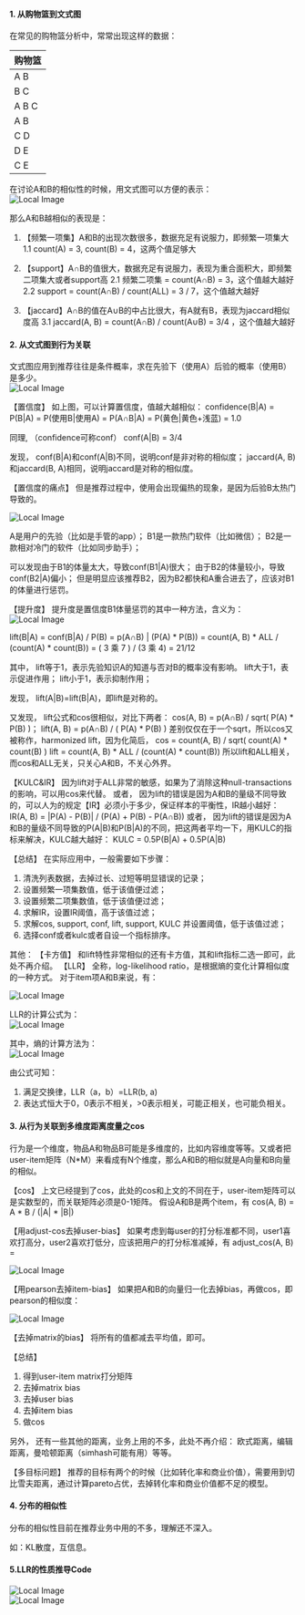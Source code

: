 #### 1. 从购物篮到文式图

在常见的购物篮分析中，常常出现这样的数据：

| 购物篮 |
| :--- |
| A B |
| B C |
| A B C |
| A B |
| C D |
| D E |
| C E |

在讨论A和B的相似性的时候，用文式图可以方便的表示：<br>
![Local Image](../gitbook/images/推荐系统中的相似性探讨/文式图.png)<br>

那么A和B越相似的表现是：

1. 【频繁一项集】A和B的出现次数很多，数据充足有说服力，即频繁一项集大 1.1 count\(A\) = 3, count\(B\) = 4，这两个值足够大

2. 【support】A∩B的值很大，数据充足有说服力，表现为重合面积大，即频繁二项集大或者support高 2.1 频繁二项集 = count\(A∩B\) = 3，这个值越大越好 2.2 support = count\(A∩B\) / count\(ALL\) = 3 / 7，这个值越大越好

3. 【jaccard】A∩B的值在A∪B的中占比很大，有A就有B，表现为jaccard相似度高 3.1 jaccard\(A, B\) = count\(A∩B\) / count\(A∪B\) = 3/4 ，这个值越大越好

#### 2. 从文式图到行为关联

文式图应用到推荐往往是条件概率，求在先验下（使用A）后验的概率（使用B）是多少。<br>
![Local Image](../gitbook/images/推荐系统中的相似性探讨/文式图2.png)<br>

【置信度】 如上图，可以计算置信度，值越大越相似： confidence\(B\|A\) = P\(B\|A\) = P\(使用B\|使用A\) = P\(A∩B\|A\) = P\(黄色\|黄色+浅蓝\) = 1.0

同理, （confidence可称conf） conf\(A\|B\) = 3/4

发现， conf\(B\|A\)和conf\(A\|B\)不同，说明conf是非对称的相似度； jaccard\(A, B\)和jaccard\(B, A\)相同，说明jaccard是对称的相似度。

【置信度的痛点】 但是推荐过程中，使用会出现偏热的现象，是因为后验B太热门导致的。<br>

![Local Image](../gitbook/images/推荐系统中的相似性探讨/文4.png)<br>

A是用户的先验（比如是手管的app）； B1是一款热门软件（比如微信）； B2是一款相对冷门的软件（比如同步助手）；

可以发现由于B1的体量太大，导致conf\(B1\|A\)很大； 由于B2的体量较小，导致conf\(B2\|A\)偏小； 但是明显应该推荐B2，因为B2都快和A重合进去了，应该对B1的体量进行惩罚。

【提升度】 提升度是置信度B1体量惩罚的其中一种方法，含义为：<br>
![Local Image](../gitbook/images/推荐系统中的相似性探讨/文6.png)<br>

lift\(B\|A\) = conf\(B\|A\) / P\(B\) = p\(A∩B\) \| \(P\(A\) \* P\(B\)\) = count\(A, B\) \* ALL / \(count\(A\) \* count\(B\)\) = \( 3 乘 7 \) / \(3 乘 4\) = 21/12

其中， lift等于1，表示先验知识A的知道与否对B的概率没有影响。 lift大于1，表示促进作用； lift小于1，表示抑制作用；

发现， lift\(A\|B\)=lift\(B\|A\)，即lift是对称的。

又发现， lift公式和cos很相似，对比下两者： cos\(A, B\) = p\(A∩B\) / sqrt\( P\(A\) \* P\(B\) \)； lift\(A, B\) = p\(A∩B\) / \( P\(A\) \* P\(B\) \) 差别仅仅在于一个sqrt，所以cos又被称作，harmonized lift，因为化简后， cos = count\(A, B\) / sqrt\( count\(A\) \* count\(B\) \) lift = count\(A, B\) \* ALL / \(count\(A\) \* count\(B\)\) 所以lift和ALL相关，而cos和ALL无关，只关心A和B，不关心外界。

【KULC&IR】 因为lift对于ALL非常的敏感，如果为了消除这种null-transactions的影响，可以用cos来代替。 或者， 因为lift的错误是因为A和B的量级不同导致的，可以人为的规定【IR】必须小于多少，保证样本的平衡性，IR越小越好： IR\(A, B\) = \|P\(A\) - P\(B\)\| / \(P\(A\) + P\(B\) - P\(A∩B\)\) 或者， 因为lift的错误是因为A和B的量级不同导致的P\(A\|B\)和P\(B\|A\)的不同，把这两者平均一下，用KULC的指标来解决，KULC越大越好： KULC = 0.5P\(B\|A\) + 0.5P\(A\|B\)

【总结】 在实际应用中，一般需要如下步骤：

1. 清洗列表数据，去掉过长、过短等明显错误的记录；
2. 设置频繁一项集数值，低于该值便过滤；
3. 设置频繁二项集数值，低于该值便过滤；
4. 求解IR，设置IR阈值，高于该值过滤；
5. 求解cos, support, conf, lift, support, KULC 并设置阈值，低于该值过滤；
6. 选择conf或者kulc或者自设一个指标排序。

其他： 【卡方值】 和lift特性非常相似的还有卡方值，其和lift指标二选一即可，此处不再介绍。 【LLR】 全称，log-likelihood 
ratio，是根据熵的变化计算相似度的一种方式。 对于item项A和B来说，有：<br>

![Local Image](../gitbook/images/推荐系统中的相似性探讨/矩阵.png)<br>

LLR的计算公式为：<br>
![Local Image](../gitbook/images/推荐系统中的相似性探讨/LLR.png)<br>

其中，熵的计算方法为：<br>
![Local Image](../gitbook/images/推荐系统中的相似性探讨/熵.png)<br>

由公式可知：

1. 满足交换律，LLR（a，b）=LLR\(b, a\)
2. 表达式恒大于0，0表示不相关，&gt;0表示相关，可能正相关，也可能负相关。

#### 3. 从行为关联到多维度距离度量之cos

行为是一个维度，物品A和物品B可能是多维度的，比如内容维度等等。又或者把user-item矩阵（N\*M）来看成有N个维度，那么A和B的相似就是A向量和B向量的相似。

【cos】 上文已经提到了cos，此处的cos和上文的不同在于，user-item矩阵可以是实数型的，而关联矩阵必须是0-1矩阵。 假设A和B是两个item，有 cos\(A, B\) = A \* B / \(\|A\| \* \|B\|\)

【用adjust-cos去掉user-bias】 如果考虑到每user的打分标准都不同，user1喜欢打高分，user2喜欢打低分，应该把用户的打分标准减掉，有 adjust\_cos\(A, B\) = <br>

![Local Image](../gitbook/images/推荐系统中的相似性探讨/图111.png)<br>

【用pearson去掉item-bias】 如果把A和B的向量归一化去掉bias，再做cos，即pearson的相似度：<br>

![Local Image](../gitbook/images/推荐系统中的相似性探讨/222.png)<br>

【去掉matrix的bias】 将所有的值都减去平均值，即可。

【总结】

1. 得到user-item matrix打分矩阵
2. 去掉matrix bias
3. 去掉user bias
4. 去掉item bias
5. 做cos

另外， 还有一些其他的距离，业务上用的不多，此处不再介绍： 欧式距离，编辑距离，曼哈顿距离（simhash可能有用）等等。

【多目标问题】 推荐的目标有两个的时候（比如转化率和商业价值），需要用到切比雪夫距离，通过计算pareto占优，去掉转化率和商业价值都不足的模型。

#### 4. 分布的相似性

分布的相似性目前在推荐业务中用的不多，理解还不深入。

如：KL散度，互信息。

#### 5.LLR的性质推导Code

![Local Image](../gitbook/images/推荐系统中的相似性探讨/1495174122_13_w1380_h340.png)<br>
![Local Image](../gitbook/images/推荐系统中的相似性探讨/1495174132_11_w994_h1176.png)<br>

